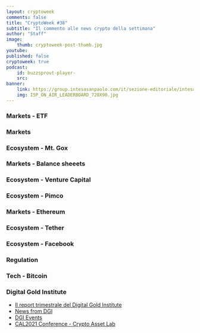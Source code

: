 ```yaml
---
layout: cryptoweek
comments: false
title: "CryptoWeek #38"
subtitle: "Il commento alle news crypto della settimana" 
author: "Staff"
image:
    thumb: cryptoweek-post-thumb.jpg
youtube: 
published: false
cryptoweek: true
podcast:
    id: buzzsprout-player-
    src: 
banner:
    link: https://group.intesasanpaolo.com/it/sezione-editoriale/intesa-sanpaolo-on-air?utm_campaign=GoldInstitute&utm_source=GoldInstitute&utm_medium=Banner_CPM&utm_content=DisplayAwareness&utm_term=GoldInstitute_Banner_CPM_GoldInstitute_
    img: ISP_ON_AIR_LEADERBOARD_728X90.jpg
---
```


### Markets - ETF

### Markets


### Ecosystem - Mt. Gox


### Markets - Balance sheeets


### Ecosystem - Venture Capital


### Ecosystem - Pimco


### Markets - Ethereum


### Ecosystem - Tether

### Ecosystem - Facebook

### Regulation


### Tech - Bitcoin

### Digital Gold Institute

- [Il report trimestrale del Digital Gold Institute](https://dgi.io/reports/)
- [News from DGI](https://dgi.io/news/)
- [DGI Events](https://dgi.io/events/)
- [CAL2021 Conference - Crypto Asset Lab](https://cryptoassetlab.diseade.unimib.it/calconf/)

